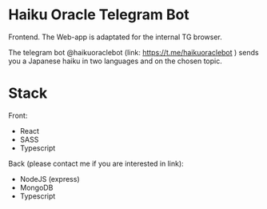 # Haiku Oracle Telegram Bot

Frontend. The Web-app is adaptated for the internal TG browser.

The telegram bot @haikuoraclebot (link: https://t.me/haikuoraclebot ) sends you a Japanese haiku in two languages and on the chosen topic. 

# Stack

Front:
- React
- SASS
- Typescript

Back (please contact me if you are interested in link):
- NodeJS (express)
- MongoDB
- Typescript








